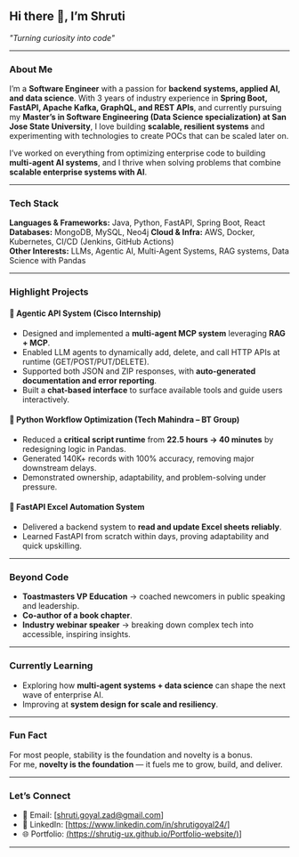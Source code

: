 

## Hi there 👋, I’m Shruti  

*"Turning curiosity into code"*  

---

###  About Me  
I’m a **Software Engineer** with a passion for **backend systems, applied AI, and data science**. With 3 years of industry experience in **Spring Boot, FastAPI, Apache Kafka, GraphQL, and REST APIs**, and currently pursuing my **Master’s in Software Engineering (Data Science specialization) at San Jose State University**, I love building **scalable, resilient systems** and experimenting with technologies to create POCs that can be scaled later on.  

I’ve worked on everything from optimizing enterprise code to building **multi-agent AI systems**, and I thrive when solving problems that combine **scalable enterprise systems with AI**.  

---

### Tech Stack  
**Languages & Frameworks:** Java, Python, FastAPI, Spring Boot, React 
**Databases:**  MongoDB, MySQL, Neo4j
**Cloud & Infra:** AWS, Docker, Kubernetes, CI/CD (Jenkins, GitHub Actions)  
**Other Interests:** LLMs, Agentic AI, Multi-Agent Systems, RAG systems, Data Science with Pandas  

---

### Highlight Projects  

#### 🔹 Agentic API System (Cisco Internship)  
- Designed and implemented a **multi-agent MCP system** leveraging **RAG + MCP**.  
- Enabled LLM agents to dynamically add, delete, and call HTTP APIs at runtime (GET/POST/PUT/DELETE).  
- Supported both JSON and ZIP responses, with **auto-generated documentation and error reporting**.  
- Built a **chat-based interface** to surface available tools and guide users interactively.  

#### 🔹 Python Workflow Optimization (Tech Mahindra – BT Group)  
- Reduced a **critical script runtime** from **22.5 hours → 40 minutes** by redesigning logic in Pandas.  
- Generated 140K+ records with 100% accuracy, removing major downstream delays.  
- Demonstrated ownership, adaptability, and problem-solving under pressure.  

#### 🔹 FastAPI Excel Automation System  
- Delivered a backend system to **read and update Excel sheets reliably**.  
- Learned FastAPI from scratch within days, proving adaptability and quick upskilling.  

---

### Beyond Code  
- **Toastmasters VP Education** → coached newcomers in public speaking and leadership.  
- **Co-author of a book chapter**.  
- **Industry webinar speaker** → breaking down complex tech into accessible, inspiring insights.  

---

### Currently Learning  
- Exploring how **multi-agent systems + data science** can shape the next wave of enterprise AI.  
- Improving at **system design for scale and resiliency**.  

---

### Fun Fact  
For most people, stability is the foundation and novelty is a bonus.  
For me, **novelty is the foundation** — it fuels me to grow, build, and deliver.  

---

### Let’s Connect  
- 📧 Email: [shruti.goyal.zad@gmail.com]  
- 💼 LinkedIn: [https://www.linkedin.com/in/shrutigoyal24/]  
- 🌐 Portfolio: [(https://shrutig-ux.github.io/Portfolio-website/)](https://shrutig-ux.github.io/Portfolio-website/)]  

---
